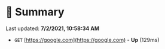 # 📖 Summary
Last updated: **7/2/2021, 10:58:34 AM**

- `GET` [https://google.com](https://google.com) - **Up** (129ms)
